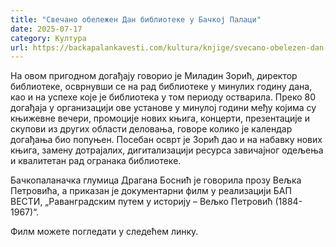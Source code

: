 ```yaml
---
title: "Свечано обележен Дан библиотеке у Бачкој Палаци"
date: 2025-07-17
category: Култура
url: https://backapalankavesti.com/kultura/knjige/svecano-obelezen-dan-biblioteke-u-backoj-palaci/
---
```


На овом пригодном догађају говорио је Миладин Зорић, директор библиотеке, осврнувши се на рад библиотеке у минулих годину дана, као и на успехе које је библиотека у том периоду остварила. Преко 80 догађаја у организацији ове установе у минулој години међу којима су књижевне вечери, промоције нових књига, концерти, презентације и скупови из других области деловања, говоре колико је календар догађања био попуњен. Посебан осврт је Зорић дао и на набавку нових књига, замену дотрајалих, дигитализацији ресурса завичајног одељења и квалитетан рад огранака библиотеке.

Бачкопаланачка глумица Драгана Боснић је говорила прозу Вељка Петровића, а приказан је документарни филм у реализацији БАП ВЕСТИ, „Раванградским путем у историју – Вељко Петровић (1884-1967)“.

Филм можете погледати у следећем линку.
